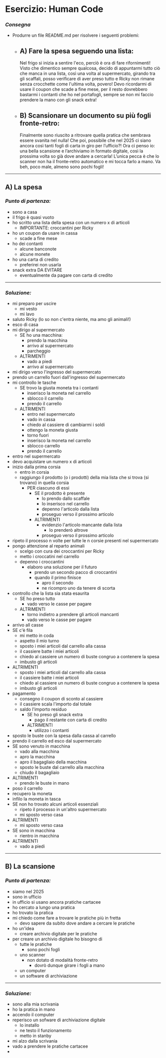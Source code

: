 # **Esercizio: Human Code**

### *Consegna*

- Produrre un file README.md per risolvere i seguenti problemi:

    - ## A) Fare la spesa seguendo una lista:

         Nel frigo si inizia a sentire l'eco, perciò è ora di fare rifornimenti!
         Visto che dimentico sempre qualcosa, decido di appuntarmi tutto ciò che manca in una lista, così una volta al supermercato, girando tra gli scaffali, posso verificare di aver preso tutto e Ricky non rimane senza crocchette come l'ultima volta, povero! Devo ricordarmi di usare il coupon che scade a fine mese, per il resto dovrebbero bastarmi i contanti che ho nel portafogli, sempre se non mi faccio prendere la mano con gli snack extra!

    - ## B) Scansionare un documento su più fogli fronte-retro:

         Finalmente sono riuscito a ritrovare quella pratica che sembrava essere svanita nel nulla! Che poi, possibile che nel 2025 ci siano ancora così tanti fogli di carta in giro per l’ufficio?! Ora ci penso io: una bella scansione e l’archiviamo in formato digitale, così la prossima volta so già dove andare a cercarla! L’unica pecca è che lo scanner non ha il fronte-retro automatico e mi tocca farlo a mano. Va beh, poco male, almeno sono pochi fogli!

---

## **A) La spesa**

### *Punto di partenza:*

- sono a casa
- il frigo è quasi vuoto
- ho scritto una lista della spesa con un numero x di articoli 
    - IMPORTANTE: croccantini per Ricky 
- ho un coupon da usare in cassa
    - scade a fine mese
- ho dei contanti
    - alcune banconote
    - alcune monete
- ho una carta di credito
    - preferirei non usarla 
- snack extra DA EVITARE
    - eventualmente da pagare con carta di credito
---
### *Soluzione:*

- mi preparo per uscire
    - mi vesto
    - mi lavo
- saluto Ricky (lo so non c'entra niente, ma amo gli animali!)
- esco di casa
- mi dirigo al supermercato
    - SE ho una macchina:
        - prendo la macchina
        - arrivo al supermercato
        - parcheggio
    - ALTRIMENTI
        - vado a piedi
        - arrivo al supermercato
- mi dirigo verso l'ingresso del supermercato
- prendo un carrello fuori dall'ingresso del supermercato
- mi controllo le tasche 
    - SE trovo la giusta moneta tra i contanti
        - inserisco la moneta nel carrello
        - sblocco il carrello
        - prendo il carrello
    - ALTRIMENTI 
        - entro nel supermercato
        - vado in cassa
        - chiedo al cassiere di cambiarmi i soldi 
        - ottengo la moneta giusta
        - torno fuori
        - inserisco la moneta nel carrello
        - sblocco carrello
        - prendo il carrello
- entro nel supermercato
- devo acquistare un numero x di articoli
- inizio dalla prima corsia 
    - entro in corsia
    - raggiungo il prodotto (o i prodotti) della mia lista che si trova (si trovano) in quella corsia
        - PER ciascuno di essi
            - SE il prodotto è presente
                - lo prendo dallo scaffale
                - lo inserisco nel carrello
                - depenno l'articolo dalla lista
                - proseguo verso il prossimo articolo
            - ALTRIMENTI 
                - evidenzio l'articolo mancante dalla lista
                    - lo prenderò altrove
                - proseguo verso il prossimo articolo
- ripeto il processo n volte per tutte le n corsie presenti nel supermercato
- pongo attenzione al reparto animali
    - scelgo con cura dei croccantini per Ricky
    - metto i croccatini nel carrello
    - depenno i croccantini
        - elaboro una soluzione per il futuro 
            - prendo un secondo pacco di croccantini
            - quando il primo finisce
                - apro il secondo
                - ne ricompro uno da tenere di scorta
- controllo che la lista sia stata esaurita
    - SE ho preso tutto
        - vado verso le casse per pagare
    - ALTRIMENTI
        - torno indietro a prendere gli articoli mancanti
        - vado verso le casse per pagare
- arrivo all casse
- SE c'è fila
    - mi metto in coda
    - aspetto il mio turno
    - sposto i miei articoli dal carrello alla cassa
    - il cassiere batte i miei articoli
    - chiedo al cassiere un numero di buste congruo a contenere la spesa
    - imbusto gli articoli
- ALTRIMENTI
    - sposto i miei articoli dal carrello alla cassa
    - il cassiere batte i miei articoli
    - chiedo al cassiere un numero di buste congruo a contenere la spesa
    - imbusto gli articoli
- pagamento
    - consegno il coupon di sconto al cassiere
    - il cassiere scala l'importo dal totale
    - saldo l'importo residuo
        - SE ho preso gli snack extra
            - pago il restante con carta di credito
        - ALTRIMENTI
            - utilizzo i contanti
- sposto le buste con la spesa dalla cassa al carrello
- prendo il carrello ed esco dal supermercato
- SE sono venuto in macchina
    - vado alla macchina
    - apro la macchina
    - apro il bagagliaio della macchina
    - sposto le buste dal carrello alla macchina 
    - chiudo il bagagliaio
- ALTRIMENTI
    - prendo le buste in mano
- poso il carrello
- recupero la moneta
- infilo la moneta in tasca
- SE non ho trovato alcuni articoli essenziali
    - ripeto il processo in un'altro supermercato
    - mi sposto verso casa
- ALTRIMENTI
    - mi sposto verso casa
- SE sono in macchina
    - rientro in macchina
- ALTRIMENTI
    - vado a piedi
---

## **B) La scansione**

### *Punto di partenza:*

- siamo nel 2025
- sono in ufficio
- in ufficio si usano ancora pratiche cartacee
- ho cercato a lungo una pratica
- ho trovato la pratica
- mi chiedo come fare a trovare le pratiche più in fretta
    - devo sapere da subito dove andare a cercare le pratiche
- ho un'idea
    - creare archivio digitale per le pratiche
- per creare un archivio digitale ho bisogno di
    - tutte le pratiche
        - sono pochi fogli
    - uno scanner
        - non dotato di modalità fronte-retro
            - dovrò dunque girare i fogli a mano
    - un computer
    - un software di archiviazione
---
### *Soluzione:*

- sono alla mia scrivania 
- ho la pratica in mano
- accendo il computer
- reperisco un sofware di archiviazione digitale
    - lo installo
    - ne testo il funzionamento
    - metto in stanby
- mi alzo dalla scrivania
- vado a prendere le pratiche cartacee
- 